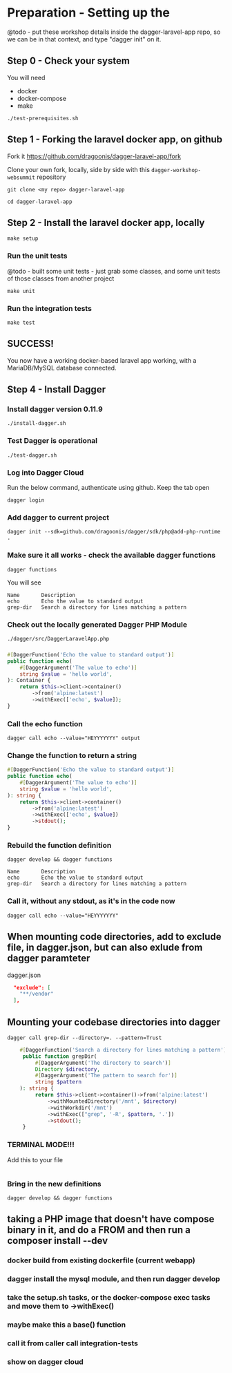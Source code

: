 # Preparation - Setting up the 

@todo - put these workshop details inside the dagger-laravel-app repo, so we can be in that context, and type "dagger init" on it.

## Step 0 - Check your system

You will need
- docker
- docker-compose
- make

```
./test-prerequisites.sh
```

## Step 1 - Forking the laravel docker app, on github

Fork it https://github.com/dragoonis/dagger-laravel-app/fork

Clone your own fork, locally, side by side with this `dagger-workshop-websummit` repository

```
git clone <my repo> dagger-laravel-app

cd dagger-laravel-app
```

## Step 2 - Install the laravel docker app, locally

```
make setup
```

### Run the unit tests
@todo - built some unit tests - just grab some classes, and some unit tests of those classes from another project
```
make unit
```

### Run the integration tests

```
make test
```

## SUCCESS!

You now have a working docker-based laravel app working, with a MariaDB/MySQL database connected.

## Step 4 - Install Dagger

### Install dagger version 0.11.9

```
./install-dagger.sh
```

### Test Dagger is operational
```
./test-dagger.sh
```

### Log into Dagger Cloud

Run the below command, authenticate using github. Keep the tab open
```
dagger login
```

### Add dagger to current project

```
dagger init --sdk=github.com/dragoonis/dagger/sdk/php@add-php-runtime .
```

### Make sure it all works - check the available dagger functions
```
dagger functions
```

You will see
```
Name       Description
echo       Echo the value to standard output
grep-dir   Search a directory for lines matching a pattern
```

### Check out the locally generated Dagger PHP Module
```
./dagger/src/DaggerLaravelApp.php
```

### 
``` php
#[DaggerFunction('Echo the value to standard output')]
public function echo(
    #[DaggerArgument('The value to echo')]
    string $value = 'hello world',
): Container {
    return $this->client->container()
        ->from('alpine:latest')
        ->withExec(['echo', $value]);
}

```

### Call the echo function
```
dagger call echo --value="HEYYYYYYY" output
```

### Change the function to return a string
``` php
#[DaggerFunction('Echo the value to standard output')]
public function echo(
    #[DaggerArgument('The value to echo')]
    string $value = 'hello world',
): string {
    return $this->client->container()
        ->from('alpine:latest')
        ->withExec(['echo', $value])
        ->stdout();
}
```

### Rebuild the function definition
```
dagger develop && dagger functions
```

```
Name       Description
echo       Echo the value to standard output
grep-dir   Search a directory for lines matching a pattern
```

### Call it, without any stdout, as it's in the code now

```
dagger call echo --value="HEYYYYYYY"
```

## When mounting code directories, add to exclude file, in dagger.json, but can also exlude from dagger paramteter

dagger.json
``` json
  "exclude": [
    "**/vendor"
  ],
```


## Mounting your codebase directories into dagger

```
dagger call grep-dir --directory=. --pattern=Trust
```

``` php
    #[DaggerFunction('Search a directory for lines matching a pattern')]
     public function grepDir(
         #[DaggerArgument('The directory to search')]
         Directory $directory,
         #[DaggerArgument('The pattern to search for')]
         string $pattern
    ): string {
         return $this->client->container()->from('alpine:latest')
             ->withMountedDirectory('/mnt', $directory)
             ->withWorkdir('/mnt')
             ->withExec(["grep", '-R', $pattern, '.'])
             ->stdout();
     }
```

### TERMINAL MODE!!!

Add this to your file

``` php

```

### Bring in the new definitions
```
dagger develop && dagger functions
```



## taking a PHP image that doesn't have compose binary in it, and do a FROM and then run a composer install --dev

### docker build from existing dockerfile (current webapp)

### dagger install the mysql module, and then run dagger develop

### take the setup.sh tasks, or the docker-compose exec tasks and move them to ->withExec()

### maybe make this a base() function

### call it from caller call integration-tests

### show on dagger cloud